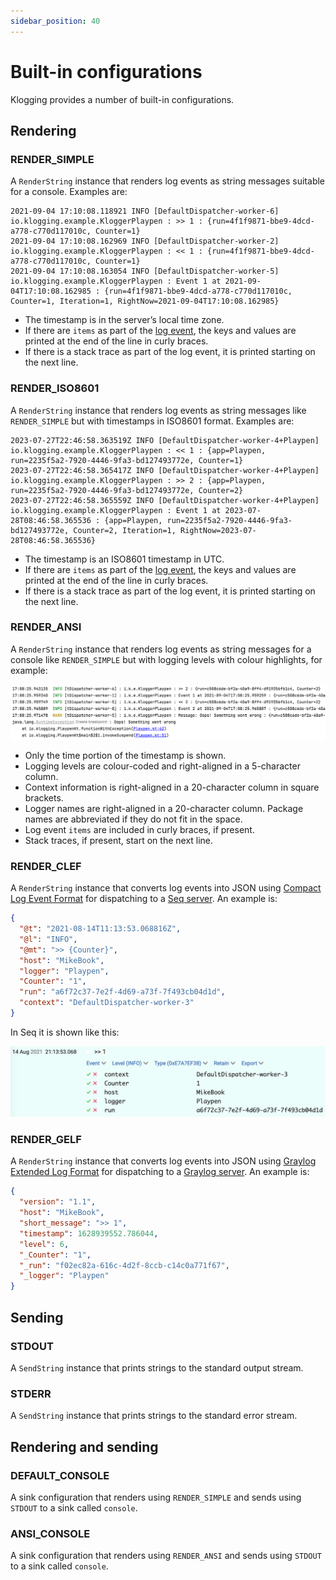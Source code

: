 ```yaml
---
sidebar_position: 40
---
```


# Built-in configurations

Klogging provides a number of built-in configurations.

## Rendering

### RENDER_SIMPLE

A `RenderString` instance that renders log events as string messages suitable for a
console. Examples are:

```
2021-09-04 17:10:08.118921 INFO [DefaultDispatcher-worker-6] io.klogging.example.KloggerPlaypen : >> 1 : {run=4f1f9871-bbe9-4dcd-a778-c770d117010c, Counter=1}
2021-09-04 17:10:08.162969 INFO [DefaultDispatcher-worker-2] io.klogging.example.KloggerPlaypen : << 1 : {run=4f1f9871-bbe9-4dcd-a778-c770d117010c, Counter=1}
2021-09-04 17:10:08.163054 INFO [DefaultDispatcher-worker-5] io.klogging.example.KloggerPlaypen : Event 1 at 2021-09-04T17:10:08.162985 : {run=4f1f9871-bbe9-4dcd-a778-c770d117010c, Counter=1, Iteration=1, RightNow=2021-09-04T17:10:08.162985}
```

- The timestamp is in the server’s local time zone.
- If there are `items` as part of the [log event](../concepts/log-events), the keys and values are printed at the end of
  the line in curly braces.
- If there is a stack trace as part of the log event, it is printed starting on the next line.

### RENDER_ISO8601

A `RenderString` instance that renders log events as string messages like `RENDER_SIMPLE` but with
timestamps in ISO8601 format. Examples are:

```
2023-07-27T22:46:58.363519Z INFO [DefaultDispatcher-worker-4+Playpen] io.klogging.example.KloggerPlaypen : << 1 : {app=Playpen, run=2235f5a2-7920-4446-9fa3-bd127493772e, Counter=1}
2023-07-27T22:46:58.365417Z INFO [DefaultDispatcher-worker-4+Playpen] io.klogging.example.KloggerPlaypen : >> 2 : {app=Playpen, run=2235f5a2-7920-4446-9fa3-bd127493772e, Counter=2}
2023-07-27T22:46:58.365559Z INFO [DefaultDispatcher-worker-4+Playpen] io.klogging.example.KloggerPlaypen : Event 1 at 2023-07-28T08:46:58.365536 : {app=Playpen, run=2235f5a2-7920-4446-9fa3-bd127493772e, Counter=2, Iteration=1, RightNow=2023-07-28T08:46:58.365536}
```

- The timestamp is an ISO8601 timestamp in UTC.
- If there are `items` as part of the [log event](../concepts/log-events), the keys and values are printed at the end of
  the line in curly braces.
- If there is a stack trace as part of the log event, it is printed starting on the next line.

### RENDER_ANSI

A `RenderString` instance that renders log events as string messages for a console like `RENDER_SIMPLE` but with
logging levels with colour highlights, for example:

![Example of RENDER_ANSI output](/img/render-ansi.png)

- Only the time portion of the timestamp is shown.
- Logging levels are colour-coded and right-aligned in a 5-character column.
- Context information is right-aligned in a 20-character column in square brackets.
- Logger names are right-aligned in a 20-character column. Package names are abbreviated if they do not fit in the space.
- Log event `items` are included in curly braces, if present.
- Stack traces, if present, start on the next line.

### RENDER_CLEF

A `RenderString` instance that converts log events into JSON using
[Compact Log Event Format](https://clef-json.org/) for dispatching to a
[Seq server](https://datalust.co/seq). An example is:

```json
{
  "@t": "2021-08-14T11:13:53.068816Z",
  "@l": "INFO",
  "@mt": ">> {Counter}",
  "host": "MikeBook",
  "logger": "Playpen",
  "Counter": "1",
  "run": "a6f72c37-7e2f-4d69-a73f-7f493cb04d1d",
  "context": "DefaultDispatcher-worker-3"
}
```

In Seq it is shown like this:

![](../../static/img/clef-json-in-seq.png)

### RENDER_GELF

A `RenderString` instance that converts log events into JSON using
[Graylog Extended Log Format](https://docs.graylog.org/en/latest/pages/gelf.html#gelf-payload-specification)
for dispatching to a [Graylog server](https://www.graylog.org).
An example is:

```json
{
  "version": "1.1",
  "host": "MikeBook",
  "short_message": ">> 1",
  "timestamp": 1628939552.786044,
  "level": 6,
  "_Counter": "1",
  "_run": "f02ec82a-616c-4d2f-8ccb-c14c0a771f67",
  "_logger": "Playpen"
}
```

## Sending

### STDOUT

A `SendString` instance that prints strings to the standard output stream.

### STDERR

A `SendString` instance that prints strings to the standard error stream.

## Rendering and sending

### DEFAULT_CONSOLE

A sink configuration that renders using `RENDER_SIMPLE` and sends using `STDOUT` to a sink
called `console`.

### ANSI_CONSOLE

A sink configuration that renders using `RENDER_ANSI` and sends using `STDOUT` to a sink
called `console`.
